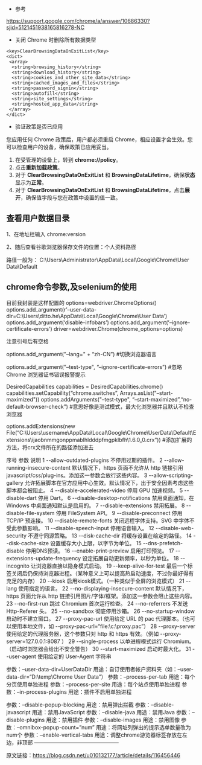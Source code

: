 - 参考

https://support.google.com/chrome/a/answer/10686330?sjid=5121451938165816278-NC

- 关闭 Chrome 时删除所有数据类型

```
<key>ClearBrowsingDataOnExitList</key>
<dict>
 <array>
  <string>browsing_history</string>
  <string>download_history</string>
  <string>cookies_and_other_site_data</string>
  <string>cached_images_and_files</string>
  <string>password_signin</string>
  <string>autofill</string>
  <string>site_settings</string>
  <string>hosted_app_data</string>
 </array>
</dict>
```

- 验证政策是否已应用

您应用任何 Chrome 政策后，用户都必须重启 Chrome，相应设置才会生效。您可以检查用户的设备，确保政策已应用妥当。

1. 在受管理的设备上，转到 **chrome://policy**。
2. 点击**重新加载政策**。
3. 对于 **ClearBrowsingDataOnExitList** 和 **BrowsingDataLifetime**，确保**状态**显示为**正常**。
4. 对于 **ClearBrowsingDataOnExitList** 和 **BrowsingDataLifetime**，点击**展开**，确保值字段与您在政策中设置的值一致。



## 查看用户数据目录
1、在地址栏输入 chrome:version

2、随后查看谷歌浏览器保存文件的位置：个人资料路径

路径一般为：
C:\Users\Administrator\AppData\Local\Google\Chrome\User Data\Default

## chrome命令参数,及selenium的使用
目前我封装是这样配置的
options=webdriver.ChromeOptions()
options.add_argument(r’–user-data-dir=C:\Users\ditto.he\AppData\Local\Google\Chrome\User Data’)
options.add_argument(‘disable-infobars’)
options.add_argument(’–ignore-certificate-errors’)
driver=webdriver.Chrome(chrome_options=options)

注意引号后有空格

options.add_argument("–lang=" + “zh-CN”)
#切换浏览器语言

options.add_argument("–test-type", “–ignore-certificate-errors”)
#忽略 Chrome 浏览器证书错误报警提示

DesiredCapabilities capabilities = DesiredCapabilities.chrome()
capabilities.setCapability(“chrome.switches”, Arrays.asList("–start-maximized"))
options.addArguments("–test-type", “–start-maximized”,“no-default-browser-check”)
#意思好像是测试模式，最大化浏览器并且默认不检查浏览器

options.addExtensions(new File(“C:\Users\username\AppData\Local\Google\Chrome\UserData\Default\Extensions\ijaobnmmgonppmablhldddpfmgpklbfh\1.6.0_0.crx”))
#添加扩展的方法，将crx文件所在的路径添加进去



序号 参数 说明
1 --allow-outdated-plugins 不停用过期的插件。
2 --allow-running-insecure-content 默认情况下，https 页面不允许从 http 链接引用 javascript/css/plug-ins。添加这一参数会放行这些内容。
3 --allow-scripting-gallery 允许拓展脚本在官方应用中心生效。默认情况下，出于安全因素考虑这些脚本都会被阻止。
4 --disable-accelerated-video 停用 GPU 加速视频。
5 --disable-dart 停用 Dart。
6 --disable-desktop-notifications 禁用桌面通知，在 Windows 中桌面通知默认是启用的。
7 --disable-extensions 禁用拓展。
8 --disable-file-system 停用 FileSystem API。
9 --disable-preconnect 停用 TCP/IP 预连接。
10 --disable-remote-fonts 关闭远程字体支持。SVG 中字体不受此参数影响。
11 --disable-speech-input 停用语音输入。
12 --disable-web-security 不遵守同源策略。
13 --disk-cache-dir 将缓存设置在给定的路径。
14 --disk-cache-size 设置缓存大小上限，以字节为单位。
15 --dns-prefetch-disable 停用DNS预读。
16 --enable-print-preview 启用打印预览。
17 --extensions-update-frequency 设定拓展自动更新频率，以秒为单位。
18 --incognito 让浏览器直接以隐身模式启动。
19 --keep-alive-for-test 最后一个标签关闭后仍保持浏览器进程。（某种意义上可以提高热启动速度，不过你最好得有充足的内存）
20 --kiosk 启用kiosk模式。（一种类似于全屏的浏览模式）
21 --lang 使用指定的语言。
22 --no-displaying-insecure-content 默认情况下，https 页面允许从 http 链接引用图片/字体/框架。添加这一参数会阻止这些内容。
23 --no-first-run 跳过 Chromium 首次运行检查。
24 --no-referrers 不发送 Http-Referer 头。
25 --no-sandbox 彻底停用沙箱。
26 --no-startup-window 启动时不建立窗口。
27 --proxy-pac-url 使用给定 URL 的 pac 代理脚本。（也可以使用本地文件，如 --proxy-pac-url=“file:\\c:\proxy.pac”）
28 --proxy-server 使用给定的代理服务器，这个参数只对 http 和 https 有效。（例如 --proxy-server=127.0.0.1:8087 ）
29 --single-process 以单进程模式运行 Chromium。（启动时浏览器会给出不安全警告）
30 --start-maximized 启动时最大化。
31 --user-agent 使用给定的 User-Agent 字符串

参数：–user-data-dir=UserDataDir
用途：自订使用者帐户资料夹（如：–user-data-dir=“D:\temp\Chrome User Data”）
参数：–process-per-tab
用途：每个分页使用单独进程
参数：–process-per-site
用途：每个站点使用单独进程
参数：–in-process-plugins
用途：插件不启用单独进程

参数：–disable-popup-blocking
用途：禁用弹出拦截
参数：–disable-javascript
用途：禁用JavaScript
参数：–disable-java
用途：禁用Java
参数：–disable-plugins
用途：禁用插件
参数：–disable-images
用途：禁用图像
参数：–omnibox-popup-count=”num”
用途：将网址列弹出的提示选单数量改为num个
参数：–enable-vertical-tabs
用途：调整chrome游览器标签存放在左边，非顶部
————————————————

原文链接：https://blog.csdn.net/u010132177/article/details/116456446